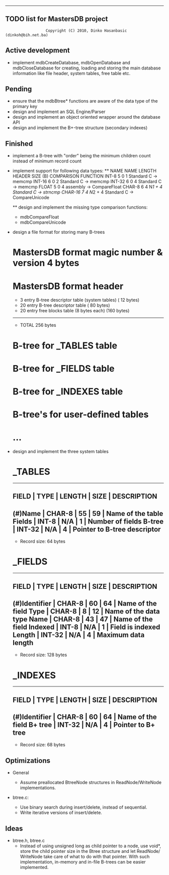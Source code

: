 -----------------------------------
  TODO list for MastersDB project
-----------------------------------
                      Copyright (C) 2010, Dinko Hasanbasic (dinkoh@bih.net.ba)

Active development
------------------
  * implement mdbCreateDatabase, mdbOpenDatabase and mdbCloseDatabase
    for creating, loading and storing the main database information like
    file header, system tables, free table etc.
  
Pending
-------
  * ensure that the mdbBtree* functions are aware of the data type of the
    primary key
  * design and implement an SQL Engine/Parser
  * design and implement an object oriented wrapper around the database API
  * design and implement the B+-tree structure (secondary indexes)

Finished
--------
  * implement a B-tree with "order" being the minimum children count
    instead of minimum record count
    
  * implement support for following data types:
    ** NAME     NAME LENGTH  HEADER  SIZE (B)  COMPARISON FUNCTION
       INT-8    5            0       1         Standard C -> memcmp
       INT-16   6            0       2         Standard C -> memcmp
       INT-32   6            0       4         Standard C -> memcmp
       FLOAT    5            0       4         assembly   -> CompareFloat
       CHAR-8   6            4       N*1 + 4   Standard C -> strncmp
       CHAR-16  7            4       N*2 + 4   Standard C -> CompareUnicode
       
    ** design and implement the missing type comparison functions:
      - mdbCompareFloat
      - mdbCompareUnicode

  * design a file format for storing many B-trees
    # MastersDB format magic number & version              4 bytes
    # MastersDB format header
      - 3 entry B-tree descriptor table (system tables) ( 12 bytes)
      - 20 entry B-tree descriptor table                ( 80 bytes)
      - 20 entry free blocks table (8 bytes each)       (160 bytes)
      --------------------------------------------------------------
      - TOTAL                                            256 bytes
    # B-tree for _TABLES table
    # B-tree for _FIELDS table
    # B-tree for _INDEXES table
    # B-tree's for user-defined tables
    # ...

  * design and implement the three system tables

    # _TABLES
      -----------------------------------------------------------------
      FIELD    | TYPE   | LENGTH | SIZE | DESCRIPTION
      -----------------------------------------------------------------
      (#)Name  | CHAR-8 | 55     | 59   | Name of the table
      Fields   | INT-8  | N/A    | 1    | Number of fields
      B-tree   | INT-32 | N/A    | 4    | Pointer to B-tree descriptor
      -----------------------------------------------------------------
      - Record size: 64 bytes

    # _FIELDS
      -----------------------------------------------------------------
      FIELD          | TYPE   | LENGTH | SIZE | DESCRIPTION
      -----------------------------------------------------------------
      (#)Identifier  | CHAR-8 | 60     | 64   | Name of the field
      Type           | CHAR-8 | 8      | 12   | Name of the data type
      Name           | CHAR-8 | 43     | 47   | Name of the field
      Indexed        | INT-8  | N/A    | 1    | Field is indexed
      Length         | INT-32 | N/A    | 4    | Maximum data length
      -----------------------------------------------------------------
      - Record size: 128 bytes

    # _INDEXES
      -----------------------------------------------------------------
      FIELD          | TYPE   | LENGTH | SIZE | DESCRIPTION
      -----------------------------------------------------------------
      (#)Identifier  | CHAR-8 | 60     | 64   | Name of the field
      B+ tree        | INT-32 | N/A    | 4    | Pointer to B+ tree
      -----------------------------------------------------------------
      - Record size: 68 bytes

Optimizations
-------------
  * General
    - Assume preallocated BtreeNode structures in ReadNode/WriteNode
      implementations.
            
  * btree.c:
    - Use binary search during insert/delete, instead of sequential.
    - Write iterative versions of insert/delete.

Ideas
-----
  * btree.h, btree.c
    - Instead of using unsigned long as child pointer to a node, use void*,
      store the child pointer size in the Btree structure and let ReadNode/
      WriteNode take care of what to do with that pointer. With such
      implementation, in-memory and in-file B-trees can be easier implemented.
